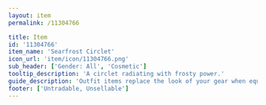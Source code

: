 ```yaml
---
layout: item
permalink: /11304766

title: Item
id: '11304766'
item_name: 'Searfrost Circlet'
icon_url: 'item/icon/11304766.png'
sub_header: ['Gender: All', 'Cosmetic']
tooltip_description: 'A circlet radiating with frosty power.'
guide_description: 'Outfit items replace the look of your gear when equipped.'
footer: ['Untradable, Unsellable']
---
```

